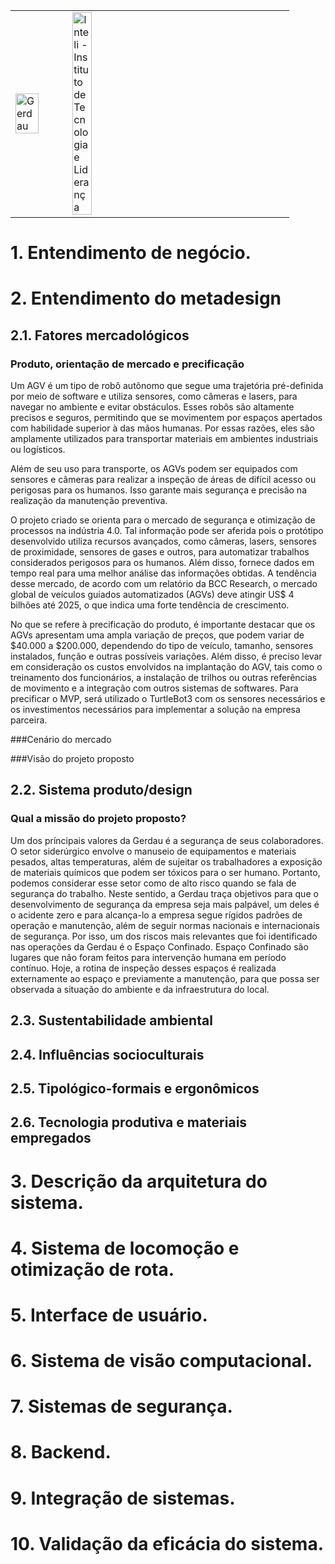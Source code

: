 <table>
<tr>
<td>
<a href= "https://www2.gerdau.com.br/"><img src="https://upload.wikimedia.org/wikipedia/commons/thumb/8/89/Gerdau_logo_%282011%29.svg/1200px-Gerdau_logo_%282011%29.svg.png" alt="Gerdau" border="0" width="70%"></a>
</td>
<td><a href= "https://www.inteli.edu.br/"><img src="https://www.inteli.edu.br/wp-content/uploads/2021/08/20172028/marca_1-2.png" alt="Inteli - Instituto de Tecnologia e Liderança" border="0" width="30%"></a>
</td>
</tr>
</table>

<font size="+12"><center>

</center></font>

# 1. Entendimento de negócio.

# 2. Entendimento do metadesign
## 2.1. Fatores mercadológicos
### Produto, orientação de mercado e precificação

Um AGV é um tipo de robô autônomo que segue uma trajetória pré-definida por meio de software e utiliza sensores, como câmeras e lasers, para navegar no ambiente e evitar obstáculos. Esses robôs são altamente precisos e seguros, permitindo que se movimentem por espaços apertados com habilidade superior à das mãos humanas. Por essas razões, eles são amplamente utilizados para transportar materiais em ambientes industriais ou logísticos.

Além de seu uso para transporte, os AGVs podem ser equipados com sensores e câmeras para realizar a inspeção de áreas de difícil acesso ou perigosas para os humanos. Isso garante mais segurança e precisão na realização da manutenção preventiva.

O projeto criado se orienta para o mercado de segurança e otimização de processos na indústria 4.0. Tal informação pode ser aferida pois o protótipo desenvolvido utiliza recursos avançados, como câmeras, lasers, sensores de proximidade, sensores de gases e outros, para automatizar trabalhos considerados perigosos para os humanos. Além disso, fornece dados em tempo real para uma melhor análise das informações obtidas. A tendência desse mercado, de acordo com um relatório da BCC Research, o mercado global de veículos guiados automatizados (AGVs) deve atingir US$ 4 bilhões até 2025, o que indica uma forte tendência de crescimento.

No que se refere à precificação do produto, é importante destacar que os AGVs apresentam uma ampla variação de preços, que podem variar de $40.000 a $200.000, dependendo do tipo de veículo, tamanho, sensores instalados, função e outras possíveis variações. Além disso, é preciso levar em consideração os custos envolvidos na implantação do AGV, tais como o treinamento dos funcionários, a instalação de trilhos ou outras referências de movimento e a integração com outros sistemas de softwares. Para precificar o MVP, será utilizado o TurtleBot3 com os sensores necessários e os investimentos necessários para implementar a solução na empresa parceira.

###Cenário do mercado

###Visão do projeto proposto


## 2.2. Sistema produto/design
### Qual a missão do projeto proposto?
Um dos príncipais valores da Gerdau é a segurança de seus colaboradores. O setor siderúrgico envolve o manuseio de equipamentos e materiais pesados, altas temperaturas, além de sujeitar os trabalhadores a exposição de materiais químicos que podem ser tóxicos para o ser humano. Portanto, podemos considerar esse setor como de alto risco quando se fala de segurança do trabalho. Neste sentido, a Gerdau traça objetivos para que o desenvolvimento de segurança da empresa seja mais palpável, um deles é o acidente zero e para alcança-lo a empresa segue rígidos padrões de operação e manutenção, além de seguir normas nacionais e internacionais de segurança. Por isso, um dos riscos mais relevantes que foi identificado nas operações da Gerdau é o Espaço Confinado. Espaço Confinado são lugares que não foram feitos para intervenção humana em período contínuo. Hoje, a rotina de inspeção desses espaços é realizada externamente ao espaço e previamente a manutenção, para que possa ser observada a situação do ambiente e da infraestrutura do local.

## 2.3. Sustentabilidade ambiental
## 2.4. Influências socioculturais
## 2.5. Tipológico-formais e ergonômicos
## 2.6. Tecnologia produtiva e materiais empregados

# 3. Descrição da arquitetura do sistema.

# 4. Sistema de locomoção e otimização de rota.

# 5. Interface de usuário.

# 6. Sistema de visão computacional. 

# 7. Sistemas de segurança. 

# 8. Backend.

# 9. Integração de sistemas.

# 10. Validação da eficácia do sistema.
